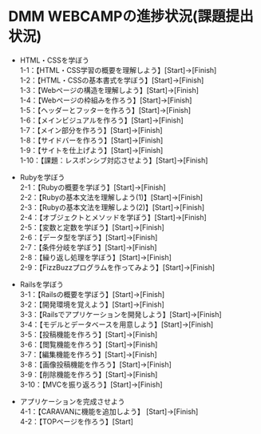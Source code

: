 DMM WEBCAMPの進捗状況(課題提出状況)
=====

- HTML・CSSを学ぼう  
	1-1：【HTML・CSS学習の概要を理解しよう】[Start]→[Finish]  
	1-2：【HTML・CSSの基本書式を学ぼう】[Start]→[Finish]  
	1-3：【Webページの構造を理解しよう】[Start]→[Finish]  
	1-4：【Webページの枠組みを作ろう】[Start]→[Finish]  
	1-5：【ヘッダーとフッターを作ろう】[Start]→[Finish]  
	1-6：【メインビジュアルを作ろう】[Start]→[Finish]  
	1-7：【メイン部分を作ろう】[Start]→[Finish]  
	1-8：【サイドバーを作ろう】[Start]→[Finish]  
	1-9：【サイトを仕上げよう】[Start]→[Finish]  
	1-10：【課題：レスポンシブ対応させよう】[Start]→[Finish]  

- Rubyを学ぼう  
	2-1：【Rubyの概要を学ぼう】[Start]→[Finish]  
	2-2：【Rubyの基本文法を理解しよう(1)】[Start]→[Finish]  
	2-3：【Rubyの基本文法を理解しよう(2)】[Start]→[Finish]  
	2-4：【オブジェクトとメソッドを学ぼう】[Start]→[Finish]  
	2-5：【変数と定数を学ぼう】[Start]→[Finish]  
	2-6：【データ型を学ぼう】[Start]→[Finish]  
	2-7：【条件分岐を学ぼう】[Start]→[Finish]  
	2-8：【繰り返し処理を学ぼう】[Start]→[Finish]  
	2-9：【FizzBuzzプログラムを作ってみよう】[Start]→[Finish]  

- Railsを学ぼう  
	3-1：【Railsの概要を学ぼう】[Start]→[Finish]  
	3-2：【開発環境を覚えよう】[Start]→[Finish]  
	3-3：【Railsでアプリケーションを開発しよう】[Start]→[Finish]  
	3-4：【モデルとデータベースを用意しよう】[Start]→[Finish]  
	3-5：【投稿機能を作ろう】[Start]→[Finish]  
	3-6：【閲覧機能を作ろう】[Start]→[Finish]  
	3-7：【編集機能を作ろう】[Start]→[Finish]  
	3-8：【画像投稿機能を作ろう】[Start]→[Finish]  
	3-9：【削除機能を作ろう】[Start]→[Finish]  
	3-10：【MVCを振り返ろう】[Start]→[Finish]  

- アプリケーションを完成させよう  
	4-1：【CARAVANに機能を追加しよう】 [Start]→[Finish]  
	4-2：【TOPページを作ろう】[Start]  